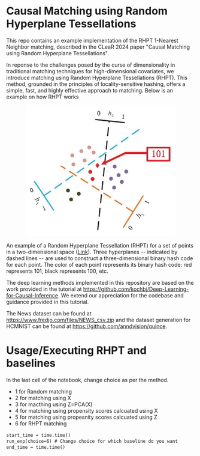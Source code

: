 # Causal Matching using Random Hyperplane Tessellations
This repo contains an example implementation of the RHPT 1-Nearest Neighbor matching, described in the CLeaR 2024 paper "Causal Matching using Random Hyperplane Tessellations".

In reponse to the challenges posed by the curse of dimensionality in traditional matching techniques for high-dimensional covariates, we introduce matching using Random Hyperplane Tessellations (RHPT). This method, grounded in the principles of locality-sensitive hashing, offers a simple, fast, and highly effective approach to matching. Below is an example on how RHPT works

<p align="center">
  <img src="Hyperplane_image.jpg" alt="Your Image" width="400"/>
</p>


An example of a Random Hyperplane
Tessellation (RHPT) for a set of points in a two-dimensional space ([Link](https://medium.com/@LightOnIO/efficient-neural-networks-training-through-locality-sensitive-hashing-93dc37077a89)). Three hyperplanes -- indicated by dashed lines -- are used to construct a three-dimensional binary hash code for each point. The color of each point represents its binary hash code: red represents 101, black represents 100, etc.


The deep learning methods implemented in this repository are based on the work provided in the tutorial at https://github.com/kochbj/Deep-Learning-for-Causal-Inference. We extend our appreciation for the codebase and guidance provided in this tutorial.

The News dataset can be found at https://www.fredjo.com/files/NEWS_csv.zip and the dataset generation for HCMNIST can be found at https://github.com/anndvision/quince.

# Usage/Executing RHPT and baselines
In the last cell of the notebook, change choice as per the method. 
- 1 for Random matching
- 2 for matching using X
- 3 for macthing using Z=PCA(X)
- 4 for matching using propensity scores calcuated using X
- 5 for matching using propesnity scores calcuated using Z
- 6 for RHPT matching
```
start_time = time.time()
run_exp(choice=6) # Change choice for which baseline do you want
end_time = time.time()
```
